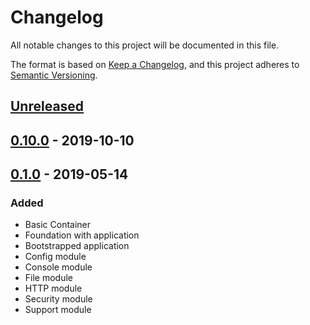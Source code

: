 # Changelog
All notable changes to this project will be documented in this file.

The format is based on [Keep a Changelog](https://keepachangelog.com/en/1.1.0/),
and this project adheres to [Semantic Versioning](https://semver.org/spec/v2.0.0.html).






## [Unreleased]

## [0.10.0] - 2019-10-10

## [0.1.0] - 2019-05-14
### Added
- Basic Container
- Foundation with application
- Bootstrapped application
- Config module
- Console module
- File module
- HTTP module
- Security module
- Support module




[Unreleased]:   https://github.com/absolunet/node-ioc/compare/0.1.0...HEAD
[0.10.0]:       https://github.com/absolunet/node-ioc/releases/tag/0.1.0...HEAD
[0.1.0]:        https://github.com/absolunet/node-ioc/releases/tag/0.1.0
